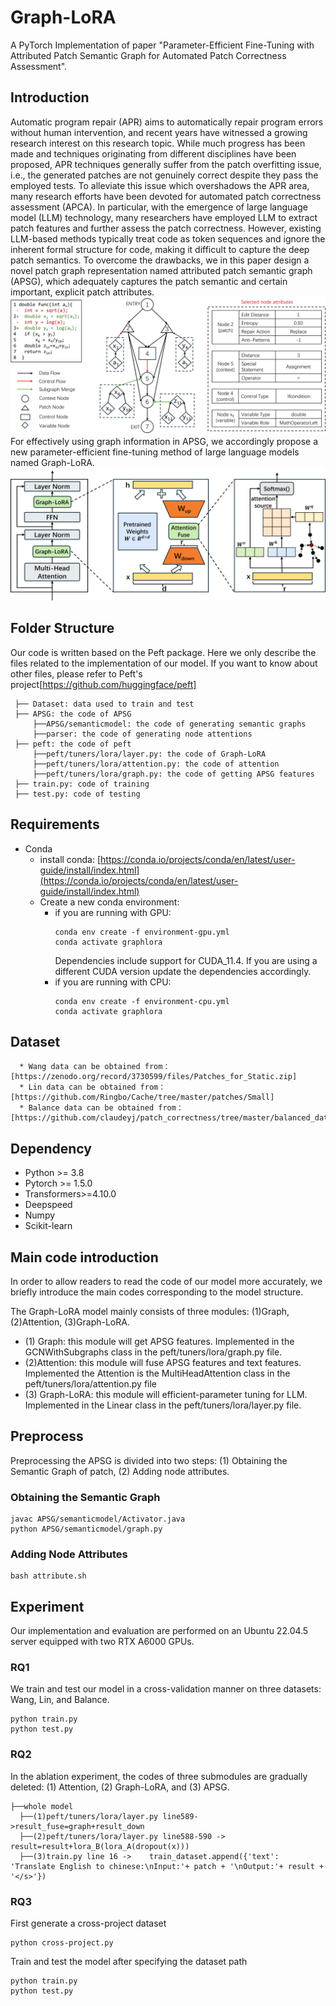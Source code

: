 # Graph-LoRA
A PyTorch Implementation of paper "Parameter-Efficient Fine-Tuning with Attributed Patch Semantic Graph for Automated Patch Correctness Assessment". 
## Introduction
Automatic program repair (APR) aims to automatically repair program errors without human intervention, and recent years have witnessed a growing research interest on this research topic. While much progress has been made and techniques originating from different disciplines have been proposed, APR techniques generally suffer from the patch overfitting issue, i.e., the generated patches are not genuinely correct despite they pass the employed tests. To alleviate this issue which overshadows the APR area, many research efforts have been devoted for automated patch correctness assessment (APCA). In particular, with the emergence of large language model (LLM) technology, many researchers have employed LLM to extract patch features and further assess the patch correctness. However, existing LLM-based methods typically treat code as token sequences and ignore the inherent formal structure for code, making it difficult to capture the deep patch semantics. To overcome the drawbacks, we in this paper design a novel patch graph representation named attributed patch semantic graph (APSG), which adequately captures the patch semantic and certain important, explicit patch attributes.![the structure of APSG.](APSG.png) For effectively using graph information in APSG, we accordingly propose a new parameter-efficient fine-tuning method of large language models named Graph-LoRA.
![the structure of Graph-LoRA.](Graph-LoRA.png)
## Folder Structure
Our code is written based on the Peft package. Here we only describe the files related to the implementation of our model. If you want to know about other files, please refer to Peft's project[https://github.com/huggingface/peft]
```
 ├── Dataset: data used to train and test
 ├── APSG: the code of APSG
     ├──APSG/semanticmodel: the code of generating semantic graphs
     ├──parser: the code of generating node attentions
 ├── peft: the code of peft
     ├──peft/tuners/lora/layer.py: the code of Graph-LoRA
     ├──peft/tuners/lora/attention.py: the code of attention
     ├──peft/tuners/lora/graph.py: the code of getting APSG features
 ├── train.py: code of training
 ├── test.py: code of testing
```
## Requirements
* Conda
  * install conda: [https://conda.io/projects/conda/en/latest/user-guide/install/index.html](https://conda.io/projects/conda/en/latest/user-guide/install/index.html)
  * Create a new conda environment:
      * if you are running with GPU: 
        ```
        conda env create -f environment-gpu.yml
        conda activate graphlora
        ```
        Dependencies include support for CUDA_11.4. If you are using a different CUDA version update the dependencies accordingly.
      * if you are running with CPU:   
        ```
        conda env create -f environment-cpu.yml
        conda activate graphlora
## Dataset
      * Wang data can be obtained from：[https://zenodo.org/record/3730599/files/Patches_for_Static.zip]
      * Lin data can be obtained from：[https://github.com/Ringbo/Cache/tree/master/patches/Small]
      * Balance data can be obtained from：[https://github.com/claudeyj/patch_correctness/tree/master/balanced_dataset]
## Dependency
* Python >= 3.8
* Pytorch >= 1.5.0
* Transformers>=4.10.0
* Deepspeed
* Numpy
* Scikit-learn
## Main code introduction
In order to allow readers to read the code of our model more accurately, we briefly introduce the main codes corresponding to the model structure.

The Graph-LoRA model mainly consists of three modules: (1)Graph, (2)Attention, (3)Graph-LoRA.
* (1) Graph: this module will get APSG features. Implemented in the GCNWithSubgraphs class in the peft/tuners/lora/graph.py file.
* (2)Attention: this module will fuse APSG features and text features. Implemented the Attention is the MultiHeadAttention class in the peft/tuners/lora/attention.py file
* (3) Graph-LoRA: this module will efficient-parameter tuning for LLM. Implemented in the Linear class in the peft/tuners/lora/layer.py file.
## Preprocess
Preprocessing the APSG is divided into two steps: (1) Obtaining the Semantic Graph of patch, (2) Adding node attributes.
### Obtaining the Semantic Graph
```
javac APSG/semanticmodel/Activator.java
python APSG/semanticmodel/graph.py
```
### Adding Node Attributes
```
bash attribute.sh
```
## Experiment
Our implementation and evaluation are performed on an Ubuntu 22.04.5 server equipped with two
RTX A6000 GPUs.
### RQ1
We train and test our model in a cross-validation manner on three datasets: Wang, Lin, and Balance.
```
python train.py
python test.py
```
### RQ2
In the ablation experiment, the codes of three submodules are gradually deleted: (1) Attention, (2) Graph-LoRA, and (3) APSG.
```
├──whole model
  ├──(1)peft/tuners/lora/layer.py line589->result_fuse=graph+result_down
  ├──(2)peft/tuners/lora/layer.py line588-590 -> result=result+lora_B(lora_A(dropout(x)))
  ├──(3)train.py line 16 ->    train_dataset.append({'text': 'Translate English to chinese:\nInput:'+ patch + '\nOutput:'+ result + '</s>'})
```
### RQ3
First generate a cross-project dataset
```
python cross-project.py
```
Train and test the model after specifying the dataset path
```
python train.py
python test.py
```
